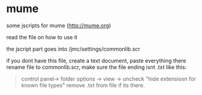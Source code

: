 # mume
some jscripts for mume (http://mume.org)

read the file on how to use it

the jscript part goes into /jmc/settings/commonlib.scr

if you dont have this file, create a text document, paste everything there
rename file to commonlib.scr, make sure the file ending isnt .txt like this:
>control panel-> folder options -> view -> uncheck "hide extensiosn for known file types"
remove .txt from file if its there.
